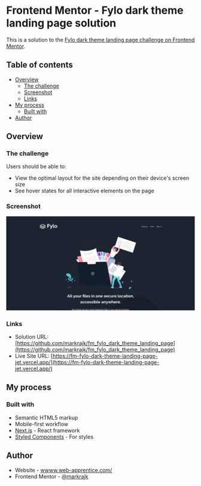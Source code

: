 # Frontend Mentor - Fylo dark theme landing page solution

This is a solution to the [Fylo dark theme landing page challenge on Frontend Mentor](https://www.frontendmentor.io/challenges/fylo-dark-theme-landing-page-5ca5f2d21e82137ec91a50fd).
## Table of contents

- [Overview](#overview)
  - [The challenge](#the-challenge)
  - [Screenshot](#screenshot)
  - [Links](#links)
- [My process](#my-process)
  - [Built with](#built-with)
- [Author](#author)

## Overview

### The challenge

Users should be able to:

- View the optimal layout for the site depending on their device's screen size
- See hover states for all interactive elements on the page

### Screenshot

![](./public/screenshots/screenshot.png)

### Links

- Solution URL: [https://github.com/markrajk/fm_fylo_dark_theme_landing_page](https://github.com/markrajk/fm_fylo_dark_theme_landing_page)
- Live Site URL: [https://fm-fylo-dark-theme-landing-page-jet.vercel.app/](https://fm-fylo-dark-theme-landing-page-jet.vercel.app/)

## My process

### Built with

- Semantic HTML5 markup
- Mobile-first workflow
- [Next.js](https://nextjs.org/) - React framework
- [Styled Components](https://styled-components.com/) - For styles

## Author

- Website - [wwww.web-apprentice.com/](https://www.web-apprentice.com/)
- Frontend Mentor - [@markrajk](https://www.frontendmentor.io/profile/markrajk)